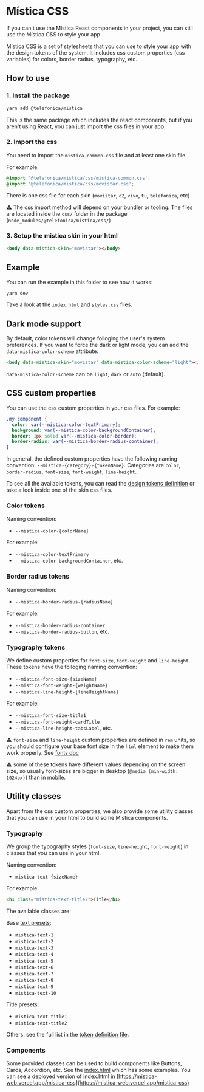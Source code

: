 # Mística CSS

If you can't use the Mística React components in your project, you can still use the Mística CSS to style your
app.

Mística CSS is a set of stylesheets that you can use to style your app with the design tokens of the system.
It includes css custom properties (css variables) for colors, border radius, typography, etc.

## How to use

### 1. Install the package

```bash
yarn add @telefonica/mistica
```

This is the same package which includes the react components, but if you aren't using React, you can just
import the css files in your app.

### 2. Import the css

You need to import the `mistica-common.css` file and at least one skin file.

For example:

```css
@import '@telefonica/mistica/css/mistica-common.css';
@import '@telefonica/mistica/css/movistar.css';
```

There is one css file for each skin (`movistar`, `o2`, `vivo`, `tu`, `telefonica`, etc)

:warning: The css import method will depend on your bundler or tooling. The files are located inside the
`css/` folder in the package (`node_modules/@telefonica/mistica/css/`)

### 3. Setup the mistica skin in your html

```html
<body data-mistica-skin="movistar"></body>
```

## Example

You can run the example in this folder to see how it works:

```bash
yarn dev
```

Take a look at the `index.html` and `styles.css` files.

## Dark mode support

By default, color tokens will change folloging the user's system preferences. If you want to force the dark or
light mode, you can add the `data-mistica-color-scheme` attribute:

```html
<body data-mistica-skin="movistar" data-mistica-color-scheme="light"></body>
```

`data-mistica-color-scheme` can be `light`, `dark` or `auto` (default).

## CSS custom properties

You can use the css custom properties in your css files. For example:

```css
.my-component {
  color: var(--mistica-color-textPrimary);
  background: var(--mistica-color-backgroundContainer);
  border: 1px solid var(--mistica-color-border);
  border-radius: var(--mistica-border-radius-container);
}
```

In general, the defined custom properties have the following naming convention:
`--mistica-{category}-{tokenName}`. Categories are `color`, `border-radius`, `font-size`, `font-weight`,
`line-height`.

To see all the available tokens, you can read the
[design tokens definition](https://github.com/Telefonica/mistica-design/blob/production/tokens/movistar.json)
or take a look inside one of the skin css files.

### Color tokens

Naming convention:

- `--mistica-color-{colorName}`

For example:

- `--mistica-color-textPrimary`
- `--mistica-color-backgroundContainer`, etc.

### Border radius tokens

Naming convention:

- `--mistica-border-radius-{radiusName}`

For example:

- `--mistica-border-radius-container`
- `--mistica-border-radius-button`, etc.

### Typography tokens

We define custom properties for `font-size`, `font-weight` and `line-height`. These tokens have the folloging
naming convention:

- `--mistica-font-size-{sizeName}`
- `--mistica-font-weight-{weightName}`
- `--mistica-line-height-{lineHeightName}`

For example:

- `--mistica-font-size-title1`
- `--mistica-font-weight-cardTitle`
- `--mistica-line-height-tabsLabel`, etc.

:warning: `font-size` and `line-height` custom properties are defined in `rem` units, so you should configure
your base font size in the `html` element to make them work properly. See
[fonts doc](https://github.com/Telefonica/mistica-web/blob/master/doc/fonts.md#dynamic-font-sizes)

:warning: some of these tokens have different values depending on the screen size, so usually font-sizes are
bigger in desktop (`@media (min-width: 1024px)`) than in mobile.

## Utility classes

Apart from the css custom properties, we also provide some utility classes that you can use in your html to
build some Mística components.

### Typography

We group the typography styles (`font-size`, `line-height`, `font-weight`) in classes that you can use in your
html.

Naming convention:

- `mistica-text-{sizeName}`

For example:

```html
<h1 class="mistica-text-title2">Title</h1>
```

The available classes are:

Base [text presets](https://mistica-web.vercel.app/?path=/story/components-text--text-components):

- `mistica-text-1`
- `mistica-text-2`
- `mistica-text-3`
- `mistica-text-4`
- `mistica-text-5`
- `mistica-text-6`
- `mistica-text-7`
- `mistica-text-8`
- `mistica-text-9`
- `mistica-text-10`

Title presets:

- `mistica-text-title1`
- `mistica-text-title2`

Others: see the full list in the
[token definition file](https://github.com/Telefonica/mistica-design/blob/production/tokens/movistar.json#L1384).

### Components

Some provided classes can be used to build components like Buttons, Cards, Accordion, etc. See the
[index.html](./index.html) which has some examples. You can see a deployed version of index.html in
[https://mistica-web.vercel.app/mistica-css](https://mistica-web.vercel.app/mistica-css)
